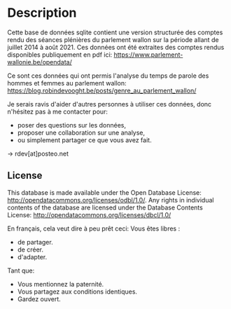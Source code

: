 # Description

Cette base de données sqlite contient une version structurée des comptes rendu des séances plénières du parlement wallon 
sur la période allant de juillet 2014 à août 2021.
Ces données ont été extraites des comptes rendus disponibles publiquement en pdf ici: https://www.parlement-wallonie.be/opendata/

Ce sont ces données qui ont permis l'analyse du temps de parole des hommes et femmes au parlement wallon: https://blog.robindevooght.be/posts/genre_au_parlement_wallon/

Je serais ravis d'aider d'autres personnes à utiliser ces données, donc n'hésitez pas à me contacter pour:
- poser des questions sur les données,
- proposer une collaboration sur une analyse,
- ou simplement partager ce que vous avez fait.

-> rdev[at]posteo.net

## License
This database is made available under the Open Database License: http://opendatacommons.org/licenses/odbl/1.0/. 
Any rights in individual contents of the database are licensed under the Database Contents License: http://opendatacommons.org/licenses/dbcl/1.0/

En français, cela veut dire à peu prêt ceci:
Vous êtes libres :
- de partager.
- de créer.
- d'adapter.

Tant que:
- Vous mentionnez la paternité.
- Vous partagez aux conditions identiques.
- Gardez ouvert. 